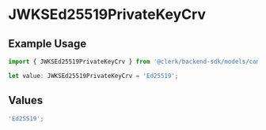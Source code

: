 # JWKSEd25519PrivateKeyCrv

## Example Usage

```typescript
import { JWKSEd25519PrivateKeyCrv } from '@clerk/backend-sdk/models/components';

let value: JWKSEd25519PrivateKeyCrv = 'Ed25519';
```

## Values

```typescript
'Ed25519';
```
